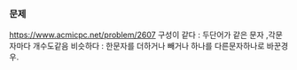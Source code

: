### 문제
https://www.acmicpc.net/problem/2607
구성이 같다 : 두단어가 같은 문자 ,각문자마다 개수도같음
비슷하다 : 한문자를 더하거나 빼거나 하나를 다른문자하나로 바꾼경우.

